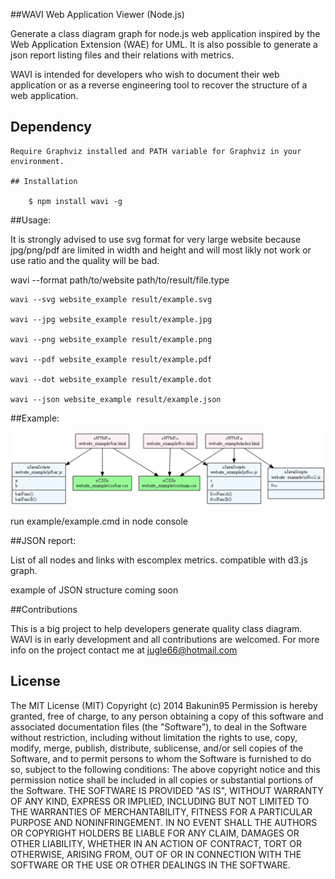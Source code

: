##WAVI Web Application Viewer (Node.js)

Generate a class diagram graph for node.js web application inspired by the Web Application Extension (WAE) for UML.
It is also possible to generate a json report listing files and their relations with metrics.

WAVI is intended for developers who wish to document their web application or as a reverse engineering tool to recover 
the structure of a web application.


## Dependency
```
Require Graphviz installed and PATH variable for Graphviz in your environment.

## Installation

    $ npm install wavi -g

```

##Usage: 

It is strongly advised to use svg format for very large website because jpg/png/pdf are limited in width and height and will most likly not work
or use ratio and the quality will be bad.

wavi --format path/to/website path/to/result/file.type


```
wavi --svg website_example result/example.svg

wavi --jpg website_example result/example.jpg

wavi --png website_example result/example.png

wavi --pdf website_example result/example.pdf

wavi --dot website_example result/example.dot

wavi --json website_example result/example.json
```

##Example:

![Example](/example/result/example.png?raw=true "Example")

run example/example.cmd in node console


##JSON report:

List of all nodes and links with escomplex metrics.
compatible with d3.js graph.

example of JSON structure coming soon

##Contributions

This is a big project to help developers generate quality class diagram. WAVI is in early development and all contributions are welcomed.
For more info on the project contact me at jugle66@hotmail.com


## License

The MIT License (MIT)
Copyright (c) 2014 Bakunin95
Permission is hereby granted, free of charge, to any person obtaining a copy
of this software and associated documentation files (the "Software"), to deal
in the Software without restriction, including without limitation the rights
to use, copy, modify, merge, publish, distribute, sublicense, and/or sell
copies of the Software, and to permit persons to whom the Software is
furnished to do so, subject to the following conditions:
The above copyright notice and this permission notice shall be included in all
copies or substantial portions of the Software.
THE SOFTWARE IS PROVIDED "AS IS", WITHOUT WARRANTY OF ANY KIND, EXPRESS OR
IMPLIED, INCLUDING BUT NOT LIMITED TO THE WARRANTIES OF MERCHANTABILITY,
FITNESS FOR A PARTICULAR PURPOSE AND NONINFRINGEMENT. IN NO EVENT SHALL THE
AUTHORS OR COPYRIGHT HOLDERS BE LIABLE FOR ANY CLAIM, DAMAGES OR OTHER
LIABILITY, WHETHER IN AN ACTION OF CONTRACT, TORT OR OTHERWISE, ARISING FROM,
OUT OF OR IN CONNECTION WITH THE SOFTWARE OR THE USE OR OTHER DEALINGS IN THE
SOFTWARE.
